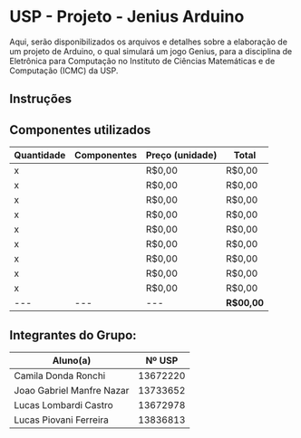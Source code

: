 # USP - Projeto - Jenius Arduino
Aqui, serão disponibilizados os arquivos e detalhes sobre a elaboração de um projeto de Arduino, o qual simulará um jogo Genius, para a disciplina de Eletrônica para Computação no Instituto de Ciências Matemáticas e de Computação (ICMC) da USP.

## Instruções

## Componentes utilizados
**Quantidade** | **Componentes** | **Preço** (unidade) | **Total**   
---|---|---|---
x |  | R$0,00 | R$0,00
x |  | R$0,00 | R$0,00
x |  | R$0,00 | R$0,00
x |  | R$0,00 | R$0,00
x |  | R$0,00 | R$0,00
x |  | R$0,00 | R$0,00
x |  | R$0,00 | R$0,00
x |  | R$0,00 | R$0,00
x |  | R$0,00 | R$0,00
---|---|---| **R$00,00**

## Integrantes do Grupo:
  Aluno(a) | Nº USP 
-----------|---------
Camila Donda Ronchi | 13672220
Joao Gabriel Manfre Nazar | 13733652
Lucas Lombardi Castro | 13672978
Lucas Piovani Ferreira | 13836813
